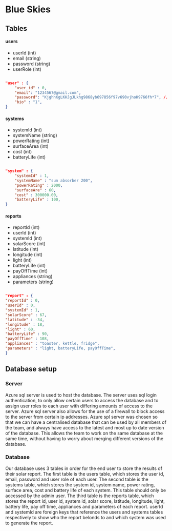 # Blue Skies

## Tables

#### users

- userId (int)
- email (string)
- password (string)
- userRole (int)

```json

"user" : {
    "user_id" : 0,
    "email": "1234567@gmail.com",
    "password": "KjghhKgLKHJgJLkhg9868yb697856f97v690vjhoH9766fh*7", // hashed and salted password
    "bio" : "1",
}

```

#### systems

- systemId (int)
- systemName (string)
- powerRating (int)
- surfaceArea (int)
- cost (int)
- batteryLife (int)

```json

"system" : {
    "systemId" : 1,
    "systemName" : "sun absorber 200",
    "powerRating" : 2000,
    "surfaceAre" : 60,
    "cost" : 300000.00,
    "batteryLife" : 100,
}

```

#### reports
- reportId (int)
- userId (int)
- systemId (int)
- solarScore (int)
- latitude (int)
- longitude (int)
- light (int)
- batteryLife (int)
- payOffTime (int)
- appliances (string)
- parameters (string)

```json

"report" : {
"reportId" : 0,
"userId" : 0,
"systemId" : 1,
"solarScore" : 67,
"latitude" : -34,
"longitude" : 18,
"light" : 60,
"batteryLife" : 90,
"payOffTime" : 108,
"appliances" : "toaster, kettle, fridge",
"parameters" : "light, batteryLife, payOffTime",
}

```

## Database setup

### Server

Azure sql server is used to host the database.
The server uses sql login authentication, to only allow certain users to access the database and to assign user roles to each user with differing amounts of access to the server.
Azure sql server also allows for the use of a firewall to block access to the server from certain ip addresses.
Azure spl server was chosen so that we can have a centralised database that can be used by all members of the team, and always have access to the latest and most up to date version of the database. This allows the team to work on the same database at the same time, without having to worry about merging different versions of the database.

### Database
Our database uses 3 tables in order for the end user to store  the results of their solar report.
The first table is the users table, which stores the user id, email, password and user role of each user.
The second table is the systems table, which stores the system id, system name, power rating, surface area, cost and battery life of each system. This table should only be accessed by the admin user.
The third table is the reports table, which stores the report id, user id, system id, solar score, latitude, longitude, light, battery life, pay off time, appliances and parameters of each report. userId and systemId are foreign keys that reference the users and systems tables respectively to show who the report belonds to and which system was used to generate the report.